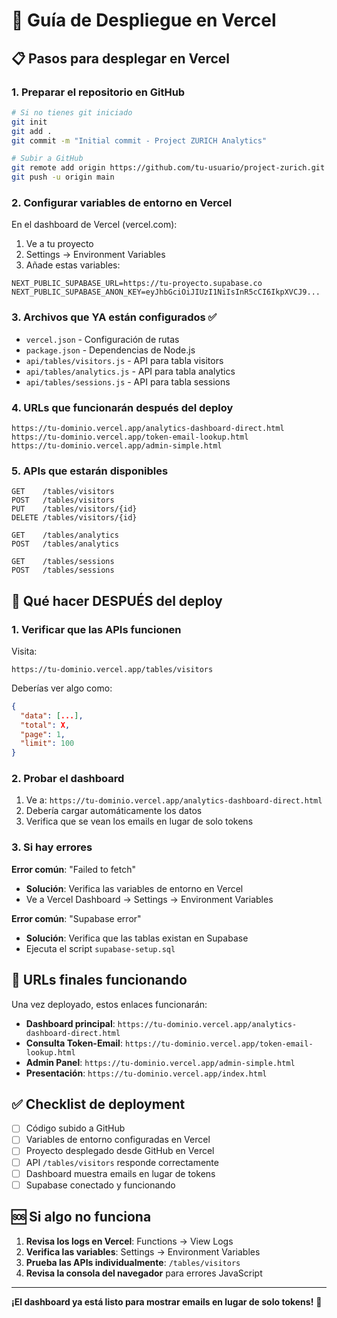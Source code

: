 # 🚀 Guía de Despliegue en Vercel

## 📋 Pasos para desplegar en Vercel

### 1. **Preparar el repositorio en GitHub**

```bash
# Si no tienes git iniciado
git init
git add .
git commit -m "Initial commit - Project ZURICH Analytics"

# Subir a GitHub
git remote add origin https://github.com/tu-usuario/project-zurich.git
git push -u origin main
```

### 2. **Configurar variables de entorno en Vercel**

En el dashboard de Vercel (vercel.com):

1. Ve a tu proyecto
2. Settings → Environment Variables
3. Añade estas variables:

```
NEXT_PUBLIC_SUPABASE_URL=https://tu-proyecto.supabase.co
NEXT_PUBLIC_SUPABASE_ANON_KEY=eyJhbGciOiJIUzI1NiIsInR5cCI6IkpXVCJ9...
```

### 3. **Archivos que YA están configurados** ✅

- `vercel.json` - Configuración de rutas
- `package.json` - Dependencias de Node.js
- `api/tables/visitors.js` - API para tabla visitors
- `api/tables/analytics.js` - API para tabla analytics  
- `api/tables/sessions.js` - API para tabla sessions

### 4. **URLs que funcionarán después del deploy**

```
https://tu-dominio.vercel.app/analytics-dashboard-direct.html
https://tu-dominio.vercel.app/token-email-lookup.html
https://tu-dominio.vercel.app/admin-simple.html
```

### 5. **APIs que estarán disponibles**

```
GET    /tables/visitors
POST   /tables/visitors
PUT    /tables/visitors/{id}
DELETE /tables/visitors/{id}

GET    /tables/analytics
POST   /tables/analytics

GET    /tables/sessions
POST   /tables/sessions
```

## 🔧 Qué hacer DESPUÉS del deploy

### 1. **Verificar que las APIs funcionen**

Visita:
```
https://tu-dominio.vercel.app/tables/visitors
```

Deberías ver algo como:
```json
{
  "data": [...],
  "total": X,
  "page": 1,
  "limit": 100
}
```

### 2. **Probar el dashboard**

1. Ve a: `https://tu-dominio.vercel.app/analytics-dashboard-direct.html`
2. Debería cargar automáticamente los datos
3. Verifica que se vean los emails en lugar de solo tokens

### 3. **Si hay errores**

**Error común**: "Failed to fetch"
- **Solución**: Verifica las variables de entorno en Vercel
- Ve a Vercel Dashboard → Settings → Environment Variables

**Error común**: "Supabase error"
- **Solución**: Verifica que las tablas existan en Supabase
- Ejecuta el script `supabase-setup.sql`

## 📱 URLs finales funcionando

Una vez deployado, estos enlaces funcionarán:

- **Dashboard principal**: `https://tu-dominio.vercel.app/analytics-dashboard-direct.html`
- **Consulta Token-Email**: `https://tu-dominio.vercel.app/token-email-lookup.html`
- **Admin Panel**: `https://tu-dominio.vercel.app/admin-simple.html`
- **Presentación**: `https://tu-dominio.vercel.app/index.html`

## ✅ Checklist de deployment

- [ ] Código subido a GitHub
- [ ] Variables de entorno configuradas en Vercel
- [ ] Proyecto desplegado desde GitHub en Vercel
- [ ] API `/tables/visitors` responde correctamente
- [ ] Dashboard muestra emails en lugar de tokens
- [ ] Supabase conectado y funcionando

## 🆘 Si algo no funciona

1. **Revisa los logs en Vercel**: Functions → View Logs
2. **Verifica las variables**: Settings → Environment Variables
3. **Prueba las APIs individualmente**: `/tables/visitors`
4. **Revisa la consola del navegador** para errores JavaScript

---

**¡El dashboard ya está listo para mostrar emails en lugar de solo tokens!** 🎉